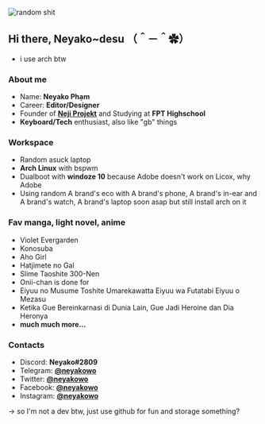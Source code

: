 ![random shit](https://click-to.get-loli.today/i/iwir.png)
## Hi there, Neyako~desu （＾－＾✿）
- i use arch btw

### About me
- Name: **Neyako Phạm**
- Career: **Editor/Designer**
- Founder of **[Neji Projekt](https://www.facebook.com/NejiProjekt)** and Studying at **FPT Highschool**
- **Keyboard/Tech** enthusiast, also like "gb" things

### Workspace
- Random asuck laptop
- **Arch Linux** with bspwm
- Dualboot with **windoze 10** because Adobe doesn't work on Licox, why Adobe
- Using random A brand's eco with A brand's phone, A brand's in-ear and A brand's watch, A brand's laptop soon asap but still install arch on it

### Fav manga, light novel, anime
- Violet Evergarden
- Konosuba
- Aho Girl
- Hatjimete no Gal
- Slime Taoshite 300-Nen
- Onii-chan is done for
- Eiyuu no Musume Toshite Umarekawatta Eiyuu wa Futatabi Eiyuu o Mezasu
- Ketika Gue Bereinkarnasi di Dunia Lain, Gue Jadi Heroine dan Dia Heronya
- **much much more...**

### Contacts
- Discord: **Neyako#2809**
- Telegram: **[@neyakowo](https://t.me/neyakowo)**
- Twitter: **[@neyakowo](https://twitter.com/neyakowo)**
- Facebook: **[@neyakowo](https://www.facebook.com/Neyakowo/)**
- Instagram: **[@neyakowo](https://www.instagram.com/neyakowo)**


-> so I'm not a dev btw, just use github for fun and storage something?

